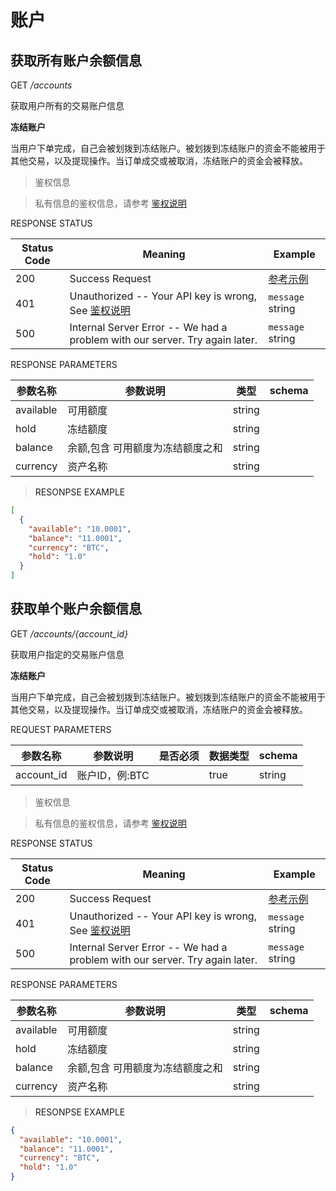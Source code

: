 # 账户

## 获取所有账户余额信息

<font class="httpget">GET</font> */accounts*


获取用户所有的交易账户信息

**冻结账户**

当用户下单完成，自己会被划拨到冻结账户。被划拨到冻结账户的资金不能被用于其他交易，以及提现操作。当订单成交或被取消，冻结账户的资金会被释放。

> 鉴权信息

> 私有信息的鉴权信息，请参考 [鉴权说明](#auth)

<aside>
RESPONSE STATUS
</aside>

Status Code | Meaning | Example
---------- | ------- | --------
200 | Success Request | [参考示例](#ResonpseExample1)
401 | Unauthorized -- Your API key is wrong, See [鉴权说明](#auth) | <code>message</code> string
500 | Internal Server Error -- We had a problem with our server. Try again later. | <code>message</code> string

<aside>
RESPONSE PARAMETERS
</aside>

| 参数名称 | 参数说明 | 类型 | schema |
| -------- | -------- | ----- |----- | 
|available|可用额度|string||
|hold|冻结额度|string||
|balance|余额,包含 可用额度为冻结额度之和|string||
|currency|资产名称|string||

> <a name="ResonpseExample">RESONPSE EXAMPLE</a>

```json
[
  {
    "available": "10.0001",
    "balance": "11.0001",
    "currency": "BTC",
    "hold": "1.0"
  }
]
```


## 获取单个账户余额信息


<font class="httpget">GET</font> */accounts/{account_id}*


获取用户指定的交易账户信息

**冻结账户**

当用户下单完成，自己会被划拨到冻结账户。被划拨到冻结账户的资金不能被用于其他交易，以及提现操作。当订单成交或被取消，冻结账户的资金会被释放。


<aside>
REQUEST PARAMETERS
</aside>

| 参数名称 | 参数说明 | 是否必须 | 数据类型 | schema |
| -------- | -------- | -------- | -------- | ------ |
|account_id|账户ID，例:BTC||true|string||


> 鉴权信息

> 私有信息的鉴权信息，请参考 [鉴权说明](#auth)

<aside>
RESPONSE STATUS
</aside>

Status Code | Meaning | Example
---------- | ------- | --------
200 | Success Request | [参考示例](#ResonpseExample1)
401 | Unauthorized -- Your API key is wrong, See [鉴权说明](#auth) | <code>message</code> string
500 | Internal Server Error -- We had a problem with our server. Try again later. | <code>message</code> string

<aside>
RESPONSE PARAMETERS
</aside>

| 参数名称 | 参数说明 | 类型 | schema |
| -------- | -------- | ----- |----- | 
|available|可用额度|string||
|hold|冻结额度|string||
|balance|余额,包含 可用额度为冻结额度之和|string||
|currency|资产名称|string||

> <a name="ResonpseExample">RESONPSE EXAMPLE</a>

```json
{
  "available": "10.0001",
  "balance": "11.0001",
  "currency": "BTC",
  "hold": "1.0"
}
```
